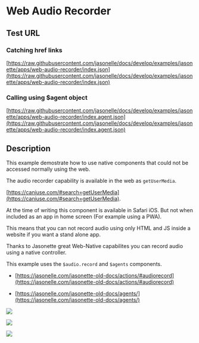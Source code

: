 # Web Audio Recorder

## Test URL

### Catching href links

[https://raw.githubusercontent.com/jasonelle/docs/develop/examples/jasonette/apps/web-audio-recorder/index.json](https://raw.githubusercontent.com/jasonelle/docs/develop/examples/jasonette/apps/web-audio-recorder/index.json)

### Calling using $agent object

[https://raw.githubusercontent.com/jasonelle/docs/develop/examples/jasonette/apps/web-audio-recorder/index.agent.json](https://raw.githubusercontent.com/jasonelle/docs/develop/examples/jasonette/apps/web-audio-recorder/index.agent.json)

## Description

This example demostrate how to use native components
that could not be accessed normally using the web.

The audio recorder capability is available in the web
as `getUserMedia`.

[https://caniuse.com/#search=getUserMedia](https://caniuse.com/#search=getUserMedia).

At the time of writing this component is available
in Safari iOS. But not when included as an app in home screen
(For example using a PWA).

This means that you can not record audio using only HTML and JS
inside a website if you want a stand alone app.

Thanks to Jasonette great Web-Native capabilites you can
record audio using a native controller.

This example uses the `$audio.record` and `$agents` components.

- [https://jasonelle.com/jasonette-old-docs/actions/#audiorecord](https://jasonelle.com/jasonette-old-docs/actions/#audiorecord)

- [https://jasonelle.com/jasonette-old-docs/agents/](https://jasonelle.com/jasonette-old-docs/agents/)


![](https://user-images.githubusercontent.com/292738/60775591-795a4680-a0f2-11e9-8663-e2d3f0d97d47.png)

![](https://user-images.githubusercontent.com/292738/60775594-85460880-a0f2-11e9-8bdc-76418a98a394.png)

![](https://user-images.githubusercontent.com/292738/60775600-9131ca80-a0f2-11e9-8628-23c848a78d8b.png)
